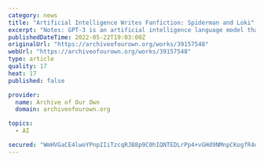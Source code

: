 ```yaml
---
category: news
title: "Artificial Intelligence Writes Fanfiction: Spiderman and Loki"
excerpt: "Notes: GPT-3 is an artificial intelligence language model that can produce human-like text. The other night, my spouse was messing around with it, concerned about how easily it co"
publishedDateTime: 2022-05-22T19:03:00Z
originalUrl: "https://archiveofourown.org/works/39157548"
webUrl: "https://archiveofourown.org/works/39157548"
type: article
quality: 17
heat: 17
published: false

provider:
  name: Archive of Our Own
  domain: archiveofourown.org

topics:
  - AI

secured: "WmHVGaCE4lwoYPnpIIiTzcqRJB8p9C0hIQNTEDLrPp4+vGHd9NMnpCKogfR4orlDpEcjmjpFdwEJghh2uepUdKPS7VXelQExEFxzW7R8XP3c0b+sFA7v2mFGkHSnCSvKDcsbJ7Wg0sO+Loe/vtQWCjdPFIgY6JSYUY4DT9Giq0s6WJHIvsMNXGF7UAr4skgWd9zMR6+ILvVyv+12kHn1Aywbf/4RFLvXZMYWz8LGSpgpdxPJhLZ7oixLKagW/ESldv36p5vRdFzd/w6TJDbM+LHPEoB9en88G08CZvsHGzrhEsLbeRPiTkfrqsEI4yxRqfZtgI5Fg9tlWZqRMEsmBNxjnele4YLOe8lYs6B+w1Y=;MaKoLA6H1K3HmL0HPp877A=="
---
```


